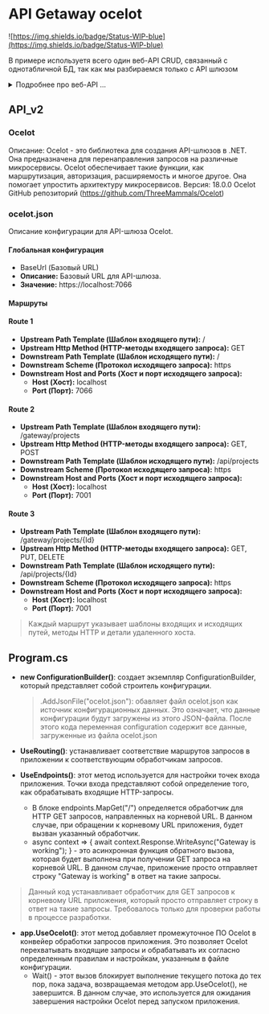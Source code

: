 # API Getaway ocelot
![https://img.shields.io/badge/Status-WIP-blue](https://img.shields.io/badge/Status-WIP-blue)
 
 В примере используетя всего один веб-API CRUD, связанный с однотабличной БД, так как мы разбираемся только с API шлюзом

<details>
  
  <summary>Подробнее про веб-API ...</summary>
  
  ## WebApplication3
### Версия .NET и используемые библиотеки

Проект разработан на платформе .NET 6.0.

Для работы с базой данных и ORM использованы библиотеки Entity Framework Core. В проекте используются следующие версии библиотек Entity Framework Core:
- Microsoft.EntityFrameworkCore версии 7.0.0
- Microsoft.EntityFrameworkCore.SqlServer версии 7.0.0
- Microsoft.EntityFrameworkCore.Tools версии 6.0.23

Библиотека для генерации открытой документации API (Swagger & OpenAPI):
- Swashbuckle.AspNetCore версии 6.2.3
- Swashbuckle.AspNetCore.Annotations версии 6.5.0


### /Project.cs
Модель Project представляет собой сущность, используемую для хранения информации о проектах в рамках системы.

### /Data/AppDbContext.cs

Класс AppDbContext представляет собой контекст базы данных для микросервиса "Project", обеспечивающий доступ к базе данных и представляющий сеанс работы с ней. Данный контекст отвечает за взаимодействие между приложением и базой данных, определение структуры базы данных и выполнение операций с данными.
> Для взаимодействия с базой данных, связанной с микросервисом "Project", используйте класс AppDbContext для выполнения операций с данными, таких как запросы, добавление, обновление и удаление данных.

- **AppDbContext(DbContextOptions<AppDbContext> options)**: Конструктор класса AppDbContext, принимающий параметры для настройки контекста.
  > options: Экземпляр DbContextOptions, представляющий параметры для данного контекста.
  > Поведение: Проверяет параметр options и инициализирует контекст базы данных.

- **DbSet<Project> Projects**: Свойство, представляющее коллекцию сущностей Project в базе данных.
  > Использование: Используйте это свойство для запросов и выполнения операций с данными сущностей Project в базе данных.


### /Controllers/ProjectsController.cs

Контроллер ProjectsController обрабатывает HTTP-запросы для выполнения операций CRUD (Create, Read, Update, Delete) с данными о проектах.

#### Маршруты
Все методы контроллера взаимодействуют с веб-приложением через следующий маршрут: /api/projects

#### Методы контроллера
  **GET: /api/projects**: Получение всех проектов.
  - Возвращает: Список всех проектов в базе данных.
  - Статусы ответа: 200 - Успешное выполнение запроса, 404 - Проекты не найдены.

  **GET: /api/projects/{id}**: Получение конкретного проекта по идентификатору.
   - Возвращает: Информацию о проекте с указанным идентификатором.
   - Статусы ответа: 200 - Успешное выполнение запроса, 404 - Проект не найден.

  **PUT: /api/projects/{id}**: Обновление проекта по идентификатору.
  - Возвращает: Статус No Content в случае успешного обновления, BadRequest - в случае неверных входных данных, NotFound - если проект не найден.

  **POST: /api/projects**: Создание нового проекта.
  - Возвращает: Информацию о созданном проекте.
  - Статусы ответа: 201 - Успешное создание, 400 - Неверные входные данные, 500 - Ошибка сервера.

  **DELETE: /api/projects/{id}**: Удаление проекта по идентификатору.
  - Возвращает: Статус No Content в случае успешного удаления, NotFound - если проект не найден.

> Использование: Для взаимодействия с данными о проектах в системе, отправляйте HTTP-запросы на соответствующие маршруты, используя методы запроса (GET, POST, PUT, DELETE).

### /Program.cs
Файл Program.cs представляет собой точку входа в приложение ASP.NET Core. Здесь происходит конфигурирование и настройка окружения, подключение к базе данных, добавление контроллеров, генерация документации Swagger и обработка HTTP-запросов.

  **ConfigureServices**: добавление контекста базы данных AppDbContext и настройка подключения к базе данных SQL Server через Entity Framework Core.

#### Генерация документации Swagger
  **AddEndpointsApiExplorer()**: Добавляет генерацию информации об эндпоинтах (конечных точках) вашего API. Это позволяет Swagger узнавать обо всех конечных точках, доступных в вашем веб-приложении.
  
  **AddSwaggerGen()**: Добавляет генерацию документации Swagger. Здесь можно указать информацию о API, такую как название, версия и другие метаданные. 
  > В данном примере SwaggerDoc("v1", ...) устанавливает версию документации "v1" с информацией, включающей название "Project" и версию "v1".
</details>

 ## API_v2

### Ocelot
Описание: Ocelot - это библиотека для создания API-шлюзов в .NET. Она предназначена для перенаправления запросов на различные микросервисы. Ocelot обеспечивает такие функции, как маршрутизация, авторизация, расширяемость и многое другое. Она помогает упростить архитектуру микросервисов.
Версия: 18.0.0
Ocelot GitHub репозиторий (https://github.com/ThreeMammals/Ocelot)

### ocelot.json
Описание конфигурации для API-шлюза Ocelot.

#### Глобальная конфигурация

 - BaseUrl (Базовый URL)
- **Описание:** Базовый URL для API-шлюза.
- **Значение:** https://localhost:7066

#### Маршруты

#### Route 1

- **Upstream Path Template (Шаблон входящего пути):** /
- **Upstream Http Method (HTTP-методы входящего запроса):** GET
- **Downstream Path Template (Шаблон исходящего пути):** /
- **Downstream Scheme (Протокол исходящего запроса):** https
- **Downstream Host and Ports (Хост и порт исходящего запроса):**
  - **Host (Хост):** localhost
  - **Port (Порт):** 7066

#### Route 2

- **Upstream Path Template (Шаблон входящего пути):** /gateway/projects
- **Upstream Http Method (HTTP-методы входящего запроса):** GET, POST
- **Downstream Path Template (Шаблон исходящего пути):** /api/projects
- **Downstream Scheme (Протокол исходящего запроса):** https
- **Downstream Host and Ports (Хост и порт исходящего запроса):**
  - **Host (Хост):** localhost
  - **Port (Порт):** 7001

#### Route 3

- **Upstream Path Template (Шаблон входящего пути):** /gateway/projects/{Id}
- **Upstream Http Method (HTTP-методы входящего запроса):** GET, PUT, DELETE
- **Downstream Path Template (Шаблон исходящего пути):** /api/projects/{Id}
- **Downstream Scheme (Протокол исходящего запроса):** https
- **Downstream Host and Ports (Хост и порт исходящего запроса):**
  - **Host (Хост):** localhost
  - **Port (Порт):** 7001
 
> Каждый маршрут указывает шаблоны входящих и исходящих путей, методы HTTP и детали удаленного хоста.


## Program.cs

- **new ConfigurationBuilder()**: создает экземпляр ConfigurationBuilder, который представляет собой строитель конфигурации.
  > .AddJsonFile("ocelot.json"): обавляет файл ocelot.json как источник конфигурационных данных. Это означает, что данные конфигурации будут загружены из этого JSON-файла.
  > После этого кода переменная configuration содержит все данные, загруженные из файла ocelot.json

- **UseRouting()**: устанавливает соответствие маршрутов запросов в приложении к соответствующим обработчикам запросов.

- **UseEndpoints()**: этот метод используется для настройки точек входа приложения. Точки входа представляют собой определение того, как обрабатывать входящие HTTP-запросы.
  -  В блоке endpoints.MapGet("/") определяется обработчик для HTTP GET запросов, направленных на корневой URL. В данном случае, при обращении к корневому URL приложения, будет вызван указанный обработчик.
  -  async context => { await context.Response.WriteAsync("Gateway is working"); } - это асинхронная функция обратного вызова, которая будет выполнена при получении GET запроса на корневой URL. В данном случае, приложение просто отправляет строку "Gateway is working" в ответ на такие запросы.
 
> Данный код устанавливает обработчик для GET запросов к корневому URL приложения, который просто отправляет строку в ответ на такие запросы. Требовалось только для проверки работы в процессе разработки. 

- **app.UseOcelot()**: этот метод добавляет промежуточное ПО Ocelot в конвейер обработки запросов приложения. Это позволяет Ocelot перехватывать входящие запросы и обрабатывать их согласно определенным правилам и настройкам, указанным в файле конфигурации.
  - Wait() - этот вызов блокирует выполнение текущего потока до тех пор, пока задача, возвращаемая методом app.UseOcelot(), не завершится. В данном случае, это используется для ожидания завершения настройки Ocelot перед запуском приложения.
